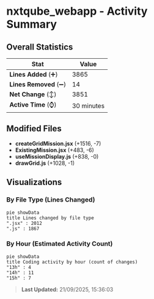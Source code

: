 # nxtqube_webapp - Activity Summary 

## Overall Statistics

| Stat                   | Value                                                             |
| ---------------------- | ----------------------------------------------------------------- |
| **Lines Added** (➕)   | 3865                                          |
| **Lines Removed** (➖) | 14                                        |
| **Net Change** (↕)    | 3851                |
| **Active Time** (⌚)   | 30 minutes |


## Modified Files
- **createGridMission.jsx** (+1516, -7)
- **ExistingMission.jsx** (+483, -6)
- **useMissionDisplay.js** (+838, -0)
- **drawGrid.js** (+1028, -1)

## Visualizations

### By File Type (Lines Changed)

```mermaid
pie showData
title Lines changed by file type
".jsx" : 2012
".js" : 1867
```

### By Hour (Estimated Activity Count)

```mermaid
pie showData
title Coding activity by hour (count of changes)
"13h" : 4
"14h" : 11
"15h" : 7
```


> **Last Updated:** 21/09/2025, 15:36:03